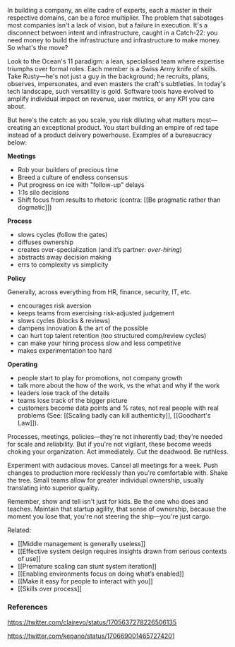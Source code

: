 In building a company, an elite cadre of experts, each a master in their respective domains, can be a force multiplier. The problem that sabotages most companies isn't a lack of vision, but a failure in execution. It's a disconnect between intent and infrastructure, caught in a Catch-22: you need money to build the infrastructure and infrastructure to make money. So what's the move?

Look to the Ocean's 11 paradigm: a lean, specialised team where expertise triumphs over formal roles. Each member is a Swiss Army knife of skills. Take Rusty—he's not just a guy in the background; he recruits, plans, observes, impersonates, and even masters the craft's subtleties. In today's tech landscape, such versatility is gold. Software tools have evolved to amplify individual impact on revenue, user metrics, or any KPI you care about.

But here's the catch: as you scale, you risk diluting what matters most—creating an exceptional product. You start building an empire of red tape instead of a product delivery powerhouse. Examples of a bureaucracy below:

**Meetings**
- Rob your builders of precious time
- Breed a culture of endless consensus
- Put progress on ice with "follow-up" delays
- 1:1s silo decisions
- Shift focus from results to rhetoric (contra: [[Be pragmatic rather than dogmatic]])

**Process**
- slows cycles (follow the gates)
- diffuses ownership
- creates over-specialization (and it’s partner: *over-hiring*)
- abstracts away decision making
- errs to complexity vs simplicity 

**Policy**

Generally, across everything from HR, finance, security, IT, etc.

- encourages risk aversion
- keeps teams from exercising risk-adjusted judgement
- slows cycles (blocks & reviews)
- dampens innovation & the art of the possible
- can hurt top talent retention (too structured comp/review cycles)
- can make your hiring process slow and less competitive
- makes experimentation too hard 

**Operating**

- people start to play for promotions, not company growth
- talk more about the how of the work, vs the what and why if the work
- leaders lose track of the details
- teams lose track of the bigger picture
- customers become data points and % rates, not real people with real problems (See: [[Scaling badly can kill authenticity]], [[Goodhart's Law]]).

Processes, meetings, policies—they're not inherently bad; they're needed for scale and reliability. But if you're not vigilant, these become weeds choking your organization. Act immediately. Cut the deadwood. Be ruthless.

Experiment with audacious moves. Cancel all meetings for a week. Push changes to production more recklessly than you're comfortable with. Shake the tree. Small teams allow for greater individual ownership, usually translating into superior quality.

Remember, show and tell isn't just for kids. Be the one who does and teaches. Maintain that startup agility, that sense of ownership, because the moment you lose that, you're not steering the ship—you're just cargo.

Related: 

- [[Middle management is generally useless]] 
- [[Effective system design requires insights drawn from serious contexts of use]]
- [[Premature scaling can stunt system iteration]] 
- [[Enabling environments focus on doing what’s enabled]]
- [[Make it easy for people to interact with you]]
- [[Skills over process]]


### References

https://twitter.com/clairevo/status/1705637278226506135

https://twitter.com/kepano/status/1706690014657274201